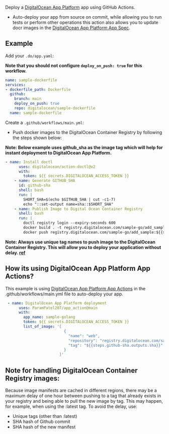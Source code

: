 Deploy a [DigitalOcean App Platform](https://www.digitalocean.com/products/app-platform/) app using GitHub Actions.

 - Auto-deploy your app from source on commit, while allowing you to run tests or perform other operations this action also allows you to update docr images in the [DigitalOcean App Platform App Spec](https://docs.digitalocean.com/products/app-platform/references/app-specification-reference/).

## Example

 Add your `.do/app.yaml`:

**Note that you should not configure `deploy_on_push: true` for this workflow.**

```yaml
name: sample-dockerfile
services:
- dockerfile_path: Dockerfile
  github:
    branch: main
    deploy_on_push: true
    repo: digitalocean/sample-dockerfile
  name: sample-dockerfile
```

Create a `.github/workflows/main.yml`:
- Push docker images to the DigitalOcean Container Registry by following the steps shown below:

**Note: Below example uses github_sha as the image tag which will help for instant deployment to DigitalOcean App Platform.**
```yaml
- name: Install doctl
      uses: digitalocean/action-doctl@v2
      with:
        token: ${{ secrets.DIGITALOCEAN_ACCESS_TOKEN }}
    - name: Generate GITHUB_SHA
      id: github-sha
      shell: bash
      run: |
        SHORT_SHA=$(echo $GITHUB_SHA | cut -c1-7)
        echo "::set-output name=sha::$SHORT_SHA"
    - name: Publish Image to Digital Ocean Container Registry
      shell: bash
      run: |
        doctl registry login --expiry-seconds 600
        docker build . -t registry.digitalocean.com/sample-go/add_sample:${{steps.github-sha.outputs.sha}}
        docker push registry.digitalocean.com/sample-go/add_sample:${{steps.github-sha.outputs.sha}}
```
**Note: Always use unique tag names to push image to the DigitalOcean Container Registry. This will allow you to deploy your application without delay. [ref](https://docs.digitalocean.com/products/container-registry/quickstart/)**

## How its using DigitalOcean App Platform App Actions?

This example is using [DigitalOcean App Platform App Actions](https://github.com/ParamPatel207/app_action) in the .github/workflows/main.yml file to auto-deploy your app.

```yaml
 - name: DigitalOcean App Platform deployment
      uses: ParamPatel207/app_action@main
      with:
        app_name: sample-golang
        token: ${{ secrets.DIGITALOCEAN_ACCESS_TOKEN }}
        list_of_image: '[
                          {
                            "name": "web",
                            "repository": "registry.digitalocean.com/sample-go/add_sample",
                            "tag": "${{steps.github-sha.outputs.sha}}"
                          }
                        ]'

```
## Note for handling DigitalOcean Container Registry images: 
Because image manifests are cached in different regions, there may be a maximum delay of one hour between pushing to a tag that already exists in your registry and being able to pull the new image by tag. This may happen, for example, when using the :latest tag. To avoid the delay, use:

- Unique tags (other than :latest)
- SHA hash of Github commit
- SHA hash of the new manifest